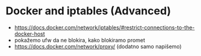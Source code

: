# Docker and iptables (Advanced)

- https://docs.docker.com/network/iptables/#restrict-connections-to-the-docker-host
- pokažemo ufw da ne blokira, kako blokiramo promet
- https://docs.docker.com/network/proxy/ (dodatno samo napišemo)